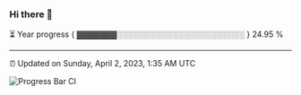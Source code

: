 ### Hi there 👋

⏳ Year progress { ▓▓▓▓▓▓▓░░░░░░░░░░░░░░░░░░░░░░░ } 24.95 %

---

⏰ Updated on Sunday, April 2, 2023, 1:35 AM UTC

![Progress Bar CI](https://github.com/arthurbuhl/arthurbuhl/workflows/Progress%20Bar%20CI/badge.svg)
